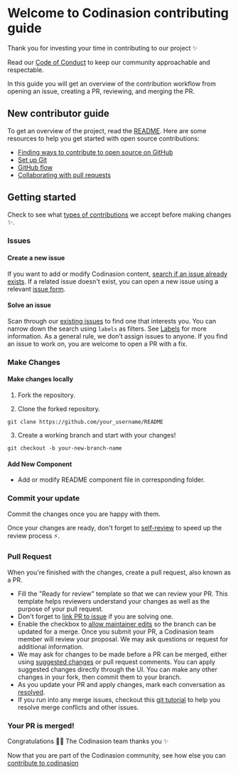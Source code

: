 # Welcome to Codinasion contributing guide

Thank you for investing your time in contributing to our project :sparkles:

Read our [Code of Conduct](./CODE_OF_CONDUCT.md) to keep our community approachable and respectable.

In this guide you will get an overview of the contribution workflow from opening an issue, creating a PR, reviewing, and merging the PR.

## New contributor guide

To get an overview of the project, read the [README](README.md). Here are some resources to help you get started with open source contributions:

- [Finding ways to contribute to open source on GitHub](https://docs.github.com/en/get-started/exploring-projects-on-github/finding-ways-to-contribute-to-open-source-on-github)
- [Set up Git](https://docs.github.com/en/get-started/quickstart/set-up-git)
- [GitHub flow](https://docs.github.com/en/get-started/quickstart/github-flow)
- [Collaborating with pull requests](https://docs.github.com/en/github/collaborating-with-pull-requests)

## Getting started

Check to see what [types of contributions](/contributing/types-of-contributions.md) we accept before making changes :sparkles:.

### Issues

#### Create a new issue

If you want to add or modify Codinasion content, [search if an issue already exists](https://github.com/codinasion/README/issues). If a related issue doesn't exist, you can open a new issue using a relevant [issue form](https://github.com/codinasion/README/issues/new/choose).

#### Solve an issue

Scan through our [existing issues](https://github.com/search?q=is:open+user:codinasion&type=Issues) to find one that interests you. You can narrow down the search using `labels` as filters. See [Labels](https://github.com/codinasion/codinasion/blob/master/contributing/how-to-use-labels.md) for more information. As a general rule, we don’t assign issues to anyone. If you find an issue to work on, you are welcome to open a PR with a fix.

### Make Changes

#### Make changes locally

1. Fork the repository.

2. Clone the forked repository.

  ```
  git clone https://github.com/your_username/README
  ```

3. Create a working branch and start with your changes!

  ```
  git checkout -b your-new-branch-name
  ```

#### Add New Component

- Add or modify README component file in corresponding folder.

### Commit your update

Commit the changes once you are happy with them.

Once your changes are ready, don't forget to [self-review](https://github.com/codinasion/codinasion/blob/master/contributing/self-review.md) to speed up the review process :zap:.

### Pull Request

When you're finished with the changes, create a pull request, also known as a PR.

- Fill the "Ready for review" template so that we can review your PR. This template helps reviewers understand your changes as well as the purpose of your pull request.
- Don't forget to [link PR to issue](https://docs.github.com/en/issues/tracking-your-work-with-issues/linking-a-pull-request-to-an-issue) if you are solving one.
- Enable the checkbox to [allow maintainer edits](https://docs.github.com/en/github/collaborating-with-issues-and-pull-requests/allowing-changes-to-a-pull-request-branch-created-from-a-fork) so the branch can be updated for a merge.
  Once you submit your PR, a Codinasion team member will review your proposal. We may ask questions or request for additional information.
- We may ask for changes to be made before a PR can be merged, either using [suggested changes](https://docs.github.com/en/github/collaborating-with-issues-and-pull-requests/incorporating-feedback-in-your-pull-request) or pull request comments. You can apply suggested changes directly through the UI. You can make any other changes in your fork, then commit them to your branch.
- As you update your PR and apply changes, mark each conversation as [resolved](https://docs.github.com/en/github/collaborating-with-issues-and-pull-requests/commenting-on-a-pull-request#resolving-conversations).
- If you run into any merge issues, checkout this [git tutorial](https://lab.github.com/githubtraining/managing-merge-conflicts) to help you resolve merge conflicts and other issues.

### Your PR is merged!

Congratulations :tada::tada: The Codinasion team thanks you :sparkles:

Now that you are part of the Codinasion community, see how else you can [contribute to codinasion](/contributing/types-of-contributions.md)
